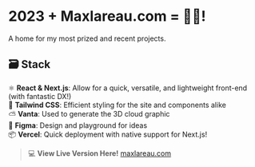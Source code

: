 # 2023 + Maxlareau.com = 🍾🎉!
A home for my most prized and recent projects.

🗃️ **Stack**<br>
---
⚛️ **React & Next.js**: Allow for a quick, versatile, and lightweight front-end (with fantastic DX!)<br>
💨 **Tailwind CSS**: Efficient styling for the site and components alike<br>
⛅ **Vanta**: Used to generate the 3D cloud graphic<br>
🎨 **Figma**: Design and playground for ideas<br>
📦 **Vercel**: Quick deployment with native support for Next.js!<br>

> 💻 **View Live Version Here!**
[maxlareau.com](https://maxlareau.com)
